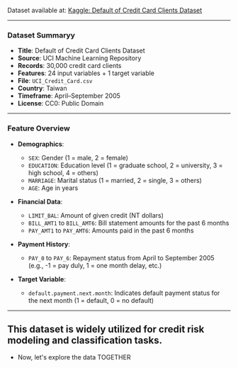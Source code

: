 Dataset available at: [Kaggle: Default of Credit Card Clients Dataset](https://www.kaggle.com/datasets/uciml/default-of-credit-card-clients-dataset?select=UCI_Credit_Card.csv)

---

### Dataset Summaryy

* **Title**: Default of Credit Card Clients Dataset
* **Source**: UCI Machine Learning Repository
* **Records**: 30,000 credit card clients
* **Features**: 24 input variables + 1 target variable
* **File**: `UCI_Credit_Card.csv`
* **Country**: Taiwan
* **Timeframe**: April–September 2005
* **License**: CC0: Public Domain

---

### Feature Overview

* **Demographics**:

  * `SEX`: Gender (1 = male, 2 = female)
  * `EDUCATION`: Education level (1 = graduate school, 2 = university, 3 = high school, 4 = others)
  * `MARRIAGE`: Marital status (1 = married, 2 = single, 3 = others)
  * `AGE`: Age in years

* **Financial Data**:

  * `LIMIT_BAL`: Amount of given credit (NT dollars)
  * `BILL_AMT1` to `BILL_AMT6`: Bill statement amounts for the past 6 months
  * `PAY_AMT1` to `PAY_AMT6`: Amounts paid in the past 6 months

* **Payment History**:

  * `PAY_0` to `PAY_6`: Repayment status from April to September 2005 (e.g., -1 = pay duly, 1 = one month delay, etc.)

* **Target Variable**:

  * `default.payment.next.month`: Indicates default payment status for the next month (1 = default, 0 = no default)

---
This dataset is widely utilized for credit risk modeling and classification tasks.
-

* Now, let's explore the data TOGETHER
